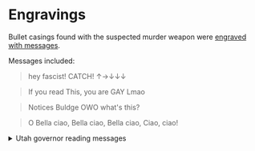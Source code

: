 # Engravings

Bullet casings found with the suspected murder weapon were [engraved with messages](https://archive.is/AJm9m).

Messages included:

> hey fascist! CATCH! ↑→↓↓↓

> If you read This, you are GAY Lmao

> Notices Buldge OWO what's this?

> O Bella ciao, Bella ciao, Bella ciao, Ciao, ciao!

<details>
  <summary>Utah governor reading messages</summary>
  <iframe frameborder="0" width="560" height="315" src="https://www.youtube.com/embed/CiS5wXfXiKs?modestbranding=1&start=278&end=321" allow="fullscreen"></iframe>
</details>
